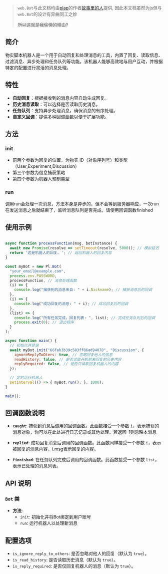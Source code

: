 > `web.Bot`与此文档均由[plap](https://github.com/wsxiaolin/plap)的作者[故事里的人](https://github.com/wsxiaolin)提供, 因此本文档虽然为js但与`web.Bot`的设计有异曲同工之妙
>
> <del>所以这就是我偷懒的理由?</del>

## 简介

物实脚本机器人是一个用于自动回复和处理消息的工具，内置了回复、读取信息、过滤消息、异步处理和任务队列等功能。该机器人能够高效地与用户互动，并根据特定的配置进行灵活的消息处理。

## 特性

- **自动回复**：根据接收到的消息内容自动生成回复。
- **历史消息读取**：可以选择是否读取历史消息。
- **任务队列**：支持异步处理消息，确保消息的有序处理。
- **自定义回调**：提供多种回调函数以便于扩展功能。

## 方法

### init

- 前两个参数为回复的位置，为物实 ID（对象序列号）和类型（User,Experiment,Discussion）
- 第三个参数为信息捕获策略
- 第四个参数为机器人预制类型

### run

调用run会处理一次消息，方法本身是异步的，但不会等到服务器响应，一次run在发送消息之后就结束了，监听消息队列是否完成，请使用回调函数finished

## 使用示例

```javascript

async function processFunction(msg, botInstance) {
  await new Promise(resolve => setTimeout(resolve, 5000)); // 模拟延迟
  return '这是机器人的回复。'; // 返回机器人的回复内容
}

const myBot = new Pl.Bot(
  "your_email@example.com",
  process.env.PASSWORD,
  processFunction, // 消息处理函数
  (i) => {
    console.log("捕获到的消息来自: " + i.Nickname); // 捕获消息后的回调
  },
  (i) => {
    console.log("成功回复的消息: " + i); // 成功回复后的回调
  },
  (list) => {
    console.log("所有任务完成，回复列表: ", list); // 完成任务队列后的回调
    process.exit(0); // 退出程序
  }
);

async function main() {
  // 初始化并登录
  await myBot.init("66fab3b39c503ff86ad94078", "Discussion", {
    ignoreReplyToOters: true, // 忽略回复他人的信息
    readHistory: false, // 是否读取开启前未回复的历史内容
    replyRequired: false, // 是否只读取回复机器人的内容
  });

  // 定时运行机器人
  setInterval(() => { myBot.run(); }, 1000);
}

main();
```

## 回调函数说明

- **`caught`**: 捕获到消息后调用的回调函数。此函数接受一个参数 `i`，表示捕获的消息对象，你可以在此处进行日志记录或其他处理。若返回-1则忽略本消息

- **`replied`**: 成功回复消息后调用的回调函数。此函数同样接受一个参数 `i`，表示被回复的消息内容，i.msg表示回复的内容。

- **`finnished`**: 在任务队列完成后调用的回调函数。此函数接受一个参数 `list`，表示已处理的消息列表。

## API 说明

### `Bot` 类

- **方法**:
  - `init`: 初始化并将Bot绑定到用户账号
  - `run`: 运行机器人以处理新消息

## 配置选项

- `is_ignore_reply_to_others`: 是否忽略对他人的回复（默认为 `true`）。
- `is_read_history`: 是否读取历史消息（默认为 `true`）。
- `is_reply_required`: 是否仅回复机器人的消息（默认为 `true`）。
